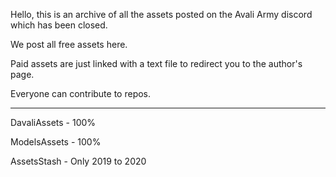 Hello, this is an archive of all the assets posted on the Avali Army discord which has been closed.

We post all free assets here.

Paid assets are just linked with a text file to redirect you to the author's page.

Everyone can contribute to repos.


------------------------------------------------------------------------------

DavaliAssets - 100%

ModelsAssets - 100%

AssetsStash - Only 2019 to 2020
